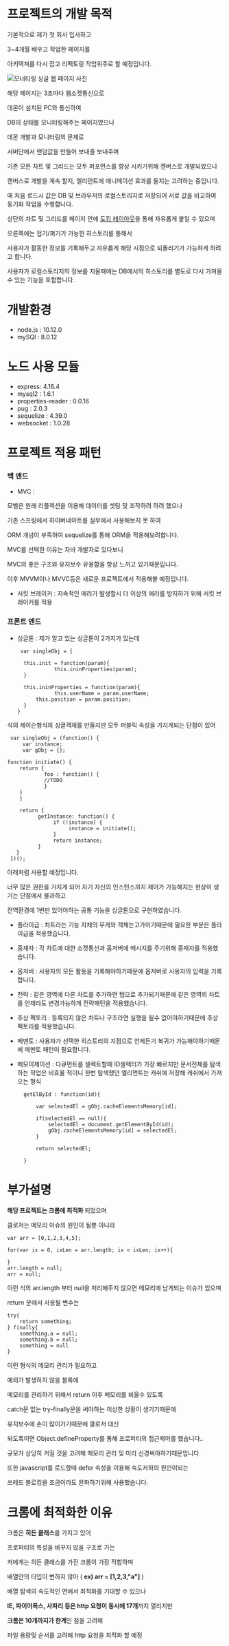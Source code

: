 

# 프로젝트의 개발 목적

기본적으로 제가 첫 회사 입사하고 

3~4개월 배우고 작업한 페이지를 

아키텍쳐를 다시 잡고 리펙토링 작업위주로 할 예정입니다.

![모너티링 싱글 웹 페이지 사진](https://cafefiles.pstatic.net/MjAxODEwMTNfMjEy/MDAxNTM5NDA0MDQxMTI5.EdNMbLaNOzMrDBUCQzDTY6bN3MSXSN33kjHQyTUXAJUg.k3_O0CCWo0q-_yGEoTzf6C09t9aPwp5eEUSuLqnKU84g.PNG.hiter00/%EC%8B%A0%EC%9E%85%EB%95%8C%ED%95%9C_%ED%94%84%EB%A1%9C%EC%A0%9D%ED%8A%B8.PNG)

해당 페이지는 3초마다 웹소켓통신으로 

데몬이 설치된 PC와 통신하여

DB의 상태를 모니터링해주는 페이지였으나

데몬 개발과 모니터링의 문제로

서버단에서 랜덤값을 만들어 보내줄 보내주며

기존 모든 차트 및 그리드는 모두 퍼포먼스를 향상 시키기위해 켄버스로 개발되었으나

켄버스로 개발을 계속 할지, 엘리먼트에 애니메이션 효과를 둘지는 고려하는 중입니다.

매 처음 로드시 값은 DB 및 브라우저의 로컬스토리지로 저장되어 서로 값을 비교하여 동기화 작업을 수행합니다.

상단의 차트 및 그리드를 페이지 안에 [도킹 레이아웃](https://golden-layout.com/)을 통해 자유롭게 붙일 수 있으며

오른쪽에는 접기/펴기가 가능한 히스토리를 통해서 

사용자가 활동한 정보를 기록해두고 자유롭게 해당 시점으로 되돌리기가 가능하게 하려고 합니다.

사용자가 로컬스토리지의 정보를 지울때에는 DB에서의 히스토리를 별도로 다시 가져올 수 있는 기능을 포함합니다.


# 개발환경
- node.js : 10.12.0
- mySQl : 8.0.12

# 노드 사용 모듈
- express: 4.16.4
- mysql2 : 1.6.1
- properties-reader : 0.0.16
- pug : 2.0.3
- sequelize : 4.39.0
- websocket : 1.0.28

# 프로젝트 적용 패턴
### 백 엔드

- MVC :

모벨은 원래 리플렉션을 이용해 데이터를 셋팅 및 조작하려 하려 했으나

기존 스프링에서 하이버네이트를 실무에서 사용해보지 못 하여

ORM 개념이 부족하여 sequelize를 통해 ORM을 적용해보려합니다.

MVC를 선택한 이유는 자바 개발자로 있다보니

MVC의 좋은 구조와 유지보수 유용함을 항상 느끼고 있기때문입니다. 

이후 MVVM이나 MVVC등은 새로운 프로젝트에서 적용해볼 예정입니다.

- 서킷 브레이커 : 지속적인 에러가 발생할시 더 이상의 에러를 방지하기 위해 서킷 브레이커를 적용

### 프론트 엔드
- 싱글톤   : 제가 알고 있는 싱글톤이 2가지가 있는데

       var singleObj = {
	    
	    this.init = function(param){
			      this.ininProperties(param);
	    }

	    this.ininProperties = function(param){
			      this.userName = param.userName;
	        this.position = param.position;
	    }
	  }

식의 제이슨형식의 싱글객체를 만들지만 모두 퍼블릭 속성을 가지게되는 단점이 있어


     var singleObj = (function() {
         var instance;
         var gObj = {};
      
	function initiate() {
		return {
	       		foo : function() {
		    	//TODO
	       		}
	 	}
      	}
	
      	return {
              getInstance: function() {
                   if (!instance) {
                        instance = initiate();
                   }
                   return instance;
              }
       }
     })();

아래처럼 사용할 예정입니다.

너무 많은 권한을 가지게 되어 자기 자신의 인스턴스까지 제어가 가능해지는 현상이 생기는 단점에서 불과하고

전역환경에 1번만 있어야하는 공통 기능을 싱글톤으로 구현하였습니다.

- 플라이급 : 차트라는 기능 자체의 무게와 객체는고가이기때문에 필요한 부분은 플라이급을 적용했습니다.

- 중재자 : 각 차트에 대한 소켓통신과 옵저버에 메시지를 주기위해 중재자를 적용했습니다.

- 옵저버 : 사용자의 모든 활동을 기록해야하기때문에 옵저버로 사용자의 입력을 기록합니다.

- 전략 : 같은 영역에 다른 차트를 추가하면 텝으로 추가되기때문에 같은 영역의 차트를 언제라도 변경가능하게 전략패턴을 적용했습니다.

- 추상 펙토리 : 등록되지 않은 차트나 구조라면 실행을 될수 없어야하기때문에 추상 펙토리를 적용했습니다.

- 메멘토 : 사용자가 선택한 히스토리의 지점으로 언제든기 복귀가 가능해야하기때문에 메멘토 패턴이 필요합니다.

- 메모이제이션 : 다큐먼트를 셀렉트할때 ID셀렉터가 가장 빠르지만 문서전체를 탐색하는 작업은 비효율 적이니 한번 탐색했던 엘리먼트는 캐쉬에 저장해 캐쉬에서 가져오는 형식

		getElById : function(id){
				
			var selectedEl = gObj.cacheElementsMemory[id];

			if(selectedEl == null){
				selectedEl = document.getElementById(id);
				gObj.cacheElementsMemory[id] = selectedEl;
			}

			return selectedEl;

		}


# 부가설명 
<strong>해당 프로젝트는 크롬에 최적화 </strong>되었으며

클로저는 메모리 이슈의 원인이 될뿐 아니라

	var arr = [0,1,2,3,4,5];
	
	for(var ix = 0, ixLen = arr.length; ix < ixLen; ix++){
		
	}
	arr.length = null;
	arr = null;
	
이런 식의 arr.length 부터 null을 처리해주지 않으면 메모리에 남게되는 이슈가 있으며

return 문에서 사용될 변수는

	try{
		return something;
	} finally{
		something.a = null;
		something.b = null;
		something = null
	}

이런 형식의 메모리 관리가 필요하고

예외가 발생하지 않을 블록에

메모리를 관리하기 위해서 return 이후 메모리를 비울수 있도록

catch문 없는 try-finally문을 써야하는 이상한 상황이 생기기때문에

유지보수에 손이 많이가기때문에 클로저 대신

되도록이면 Object.defineProperty를 통해 프로퍼티의 접근제어를 했습니다..

규모가 상당히 커질 것을 고려해 메모리 관리 및  미리 신경써야하기때문입니다.

또한 javascript를 로드할때 defer 속성을 이용해 속도저하의 원인이되는 

쓰레드 블로킹을 조금이라도 완화하기위해 사용했습니다. 


# 크롬에 최적화한 이유

크롬은 <strong>히든 클래스</strong>를 가지고 있어

프로퍼티의 특성을 바꾸지 않을 구조로 가는 

저에게는 히든 클래스를 가진 크롬이 가장 적합하며

배열안의 타입이 변하지 않아 ( <strong>ex) arr = [1,2,3,"a"]</strong> )

배열 탑색의 속도적인 면에서 최적화를 기대할 수 있으나

<strong>IE, 파이어폭스, 사파리 등은  http 요청이 동시에 17개</strong>까지 열리지만

<strong>크롬은 10개까지가 한계</strong>인 점을 고려해 

파일 용량및 순서를 고려해 http 요청을 최적화 할 예정
	
	



